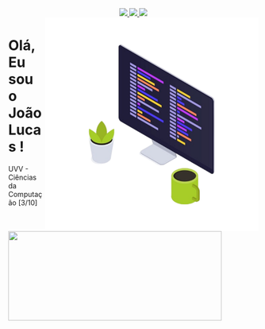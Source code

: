 <div align="center">
  <a href="#" alt="Gmail">
    <img src="https://img.shields.io/badge/-Gmail-FF0000?style=flat-square&labelColor=FF0000&logo=gmail&logoColor=white&link=mailto:joaolucasdeassis.o.com" />
  </a>
  <a href="#" alt="Linkedin">
    <img src="https://img.shields.io/badge/-Linkedin-0e76a8?style=flat-square&logo=Linkedin&logoColor=white&link=https://www.linkedin.com/in/jo%C3%A3o-lucas-de-oliveira-03abb5260/" />
  </a>
  <a href="#" alt="Instagram">
    <img src="https://img.shields.io/badge/-Instagram-DF0174?style=flat-square&labelColor=DF0174&logo=instagram&logoColor=white&link=https://www.instagram.com/joaolucas_1819/"/>
  </a>
</div>

<img src="https://github.com/JoaoLucasAssis/JoaoLucasAssis/blob/main/computador.png" width="430px" height="430px" align="right" alt="Computador iuriCode">

<div align="left">
  <h1>Olá,<br>Eu sou o João Lucas !</h1>

  <p>UVV - Ciências da Computação [3/10]</p>
  
  <img width="430px" height="180em" src="https://github-readme-stats.vercel.app/api?username=JoaoLucasAssis&show_icons=true&theme=dracula&include_all_commits=true&count_private=true"/>
</div>
